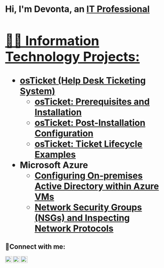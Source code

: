 <h1>Hi, I'm Devonta, an <a href="https://linkedin.com/in/devonta-lancaster">IT Professional

<h2>👨‍💻 Information Technology Projects:</h2>

- <b>osTicket (Help Desk Ticketing System)</b>
  - [osTicket: Prerequisites and Installation](https://github.com/devontal/osticket-prereqs)
  - [osTicket: Post-Installation Configuration](https://github.com/devontal/post-install-config)
  - [osTicket: Ticket Lifecycle Examples](https://github.com/devontal/ticket-lifecycle)
- <b>Microsoft Azure</b>
  - [Configuring On-premises Active Directory within Azure VMs](https://github.com/devontal/configure-ad)
  - [Network Security Groups (NSGs) and Inspecting Network Protocols](https://github.com/devontal/azure-network-protocols)

<h2>🤳Connect with me:</h2>

[<img align="left" alt="Josh | Twitter" width="22px" src="https://cdn.jsdelivr.net/npm/simple-icons@v3/icons/twitter.svg" />][twitter]
[<img align="left" alt="Josh | LinkedIn" width="22px" src="https://cdn.jsdelivr.net/npm/simple-icons@v3/icons/linkedin.svg" />][linkedin]
[<img align="left" alt="Josh | Instagram" width="22px" src="https://cdn.jsdelivr.net/npm/simple-icons@v3/icons/instagram.svg" />][instagram]

[twitter]: https://twitter.com/Josh
[instagram]: https://www.instagram.com/Josh
[linkedin]: https://linkedin.com/in/Josh
